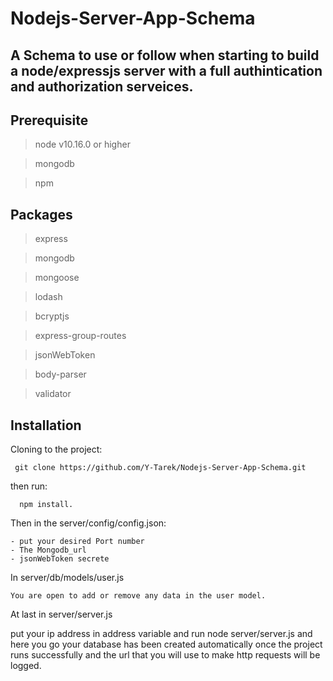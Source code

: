 # Nodejs-Server-App-Schema
## A Schema to use or follow when starting to build a node/expressjs server with a full authintication and authorization serveices.
## Prerequisite
   >node v10.16.0 or higher
 
   >mongodb
  
   >npm
   
## Packages
  >express
  
  >mongodb
  
  >mongoose
  
  >lodash
  
  >bcryptjs
  
  >express-group-routes
  
  >jsonWebToken
  
  >body-parser
  
  >validator
  
  
  ## Installation
  Cloning to the project: 
  
     git clone https://github.com/Y-Tarek/Nodejs-Server-App-Schema.git
   
   then run: 
      
      npm install.
   
   Then in the server/config/config.json:
   
    - put your desired Port number
    - The Mongodb_url
    - jsonWebToken secrete
    
   
   In server/db/models/user.js
    
    You are open to add or remove any data in the user model.
   
   
   At last in server/server.js
   
   put your ip address in address variable and run node server/server.js and here you go your database has been created automatically once the project runs successfully
   and the url that you will use to make http requests will be logged.
